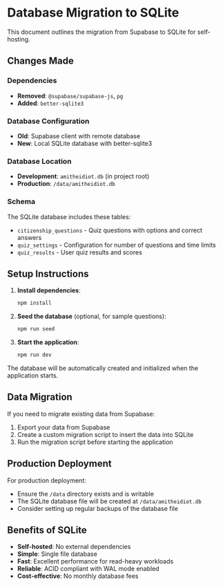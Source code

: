 # Database Migration to SQLite

This document outlines the migration from Supabase to SQLite for self-hosting.

## Changes Made

### Dependencies

- **Removed**: `@supabase/supabase-js`, `pg`
- **Added**: `better-sqlite3`

### Database Configuration

- **Old**: Supabase client with remote database
- **New**: Local SQLite database with better-sqlite3

### Database Location

- **Development**: `amitheidiot.db` (in project root)
- **Production**: `/data/amitheidiot.db`

### Schema

The SQLite database includes these tables:

- `citizenship_questions` - Quiz questions with options and correct answers
- `quiz_settings` - Configuration for number of questions and time limits
- `quiz_results` - User quiz results and scores

## Setup Instructions

1. **Install dependencies**:

   ```bash
   npm install
   ```

2. **Seed the database** (optional, for sample questions):

   ```bash
   npm run seed
   ```

3. **Start the application**:
   ```bash
   npm run dev
   ```

The database will be automatically created and initialized when the application starts.

## Data Migration

If you need to migrate existing data from Supabase:

1. Export your data from Supabase
2. Create a custom migration script to insert the data into SQLite
3. Run the migration script before starting the application

## Production Deployment

For production deployment:

- Ensure the `/data` directory exists and is writable
- The SQLite database file will be created at `/data/amitheidiot.db`
- Consider setting up regular backups of the database file

## Benefits of SQLite

- **Self-hosted**: No external dependencies
- **Simple**: Single file database
- **Fast**: Excellent performance for read-heavy workloads
- **Reliable**: ACID compliant with WAL mode enabled
- **Cost-effective**: No monthly database fees
